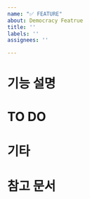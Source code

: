 ```yaml
---
name: "✅ FEATURE"
about: Democracy Featrue
title: ''
labels: ''
assignees: ''

---
```


# 기능 설명

# TO DO

# 기타

# 참고 문서
